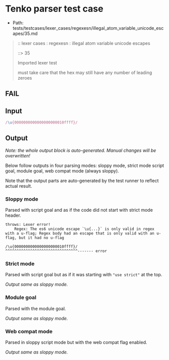 # Tenko parser test case

- Path: tests/testcases/lexer_cases/regexesn/illegal_atom_variable_unicode_escapes/35.md

> :: lexer cases : regexesn : illegal atom variable unicode escapes
>
> ::> 35
>
> Imported lexer test
>
> must take care that the hex may still have any number of leading zeroes

## FAIL

## Input

`````js
/\u{0000000000000000000010ffff}/
`````

## Output

_Note: the whole output block is auto-generated. Manual changes will be overwritten!_

Below follow outputs in four parsing modes: sloppy mode, strict mode script goal, module goal, web compat mode (always sloppy).

Note that the output parts are auto-generated by the test runner to reflect actual result.

### Sloppy mode

Parsed with script goal and as if the code did not start with strict mode header.

`````
throws: Lexer error!
    Regex: The es6 unicode escape `\u{...}` is only valid in regex with a u-flag; Regex body had an escape that is only valid with an u-flag, but it had no u-flag

/\u{0000000000000000000010ffff}/
^^^^^^^^^^^^^^^^^^^^^^^^^^^^^^^^------- error
`````

### Strict mode

Parsed with script goal but as if it was starting with `"use strict"` at the top.

_Output same as sloppy mode._

### Module goal

Parsed with the module goal.

_Output same as sloppy mode._

### Web compat mode

Parsed in sloppy script mode but with the web compat flag enabled.

_Output same as sloppy mode._
